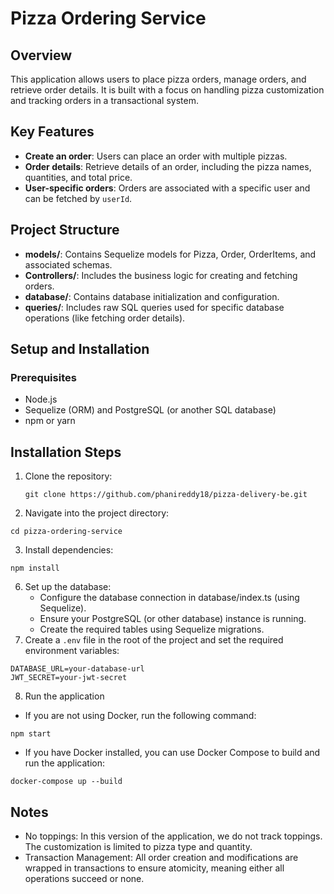 # Pizza Ordering Service

## Overview

This application allows users to place pizza orders, manage orders, and retrieve order details. It is built with a focus on handling pizza customization and tracking orders in a transactional system.

## Key Features

- **Create an order**: Users can place an order with multiple pizzas.
- **Order details**: Retrieve details of an order, including the pizza names, quantities, and total price.
- **User-specific orders**: Orders are associated with a specific user and can be fetched by `userId`.

## Project Structure

- **models/**: Contains Sequelize models for Pizza, Order, OrderItems, and associated schemas.
- **Controllers/**: Includes the business logic for creating and fetching orders.
- **database/**: Contains database initialization and configuration.
- **queries/**: Includes raw SQL queries used for specific database operations (like fetching order details).

## Setup and Installation

### Prerequisites

- Node.js
- Sequelize (ORM) and PostgreSQL (or another SQL database)
- npm or yarn

## Installation Steps

1. Clone the repository:

   ```
   git clone https://github.com/phanireddy18/pizza-delivery-be.git
   ```

2. Navigate into the project directory:

```
cd pizza-ordering-service
```

3. Install dependencies:

```
npm install
```

6. Set up the database:
   - Configure the database connection in database/index.ts (using Sequelize).
   - Ensure your PostgreSQL (or other database) instance is running.
   - Create the required tables using Sequelize migrations.
7. Create a `.env` file in the root of the project and set the required environment variables:

```
DATABASE_URL=your-database-url
JWT_SECRET=your-jwt-secret
```

8. Run the application

- If you are not using Docker, run the following command:

```
npm start
```

- If you have Docker installed, you can use Docker Compose to build and run the application:

```
docker-compose up --build
```

## Notes

- No toppings: In this version of the application, we do not track toppings. The customization is limited to pizza type and quantity.
- Transaction Management: All order creation and modifications are wrapped in transactions to ensure atomicity, meaning either all operations succeed or none.
